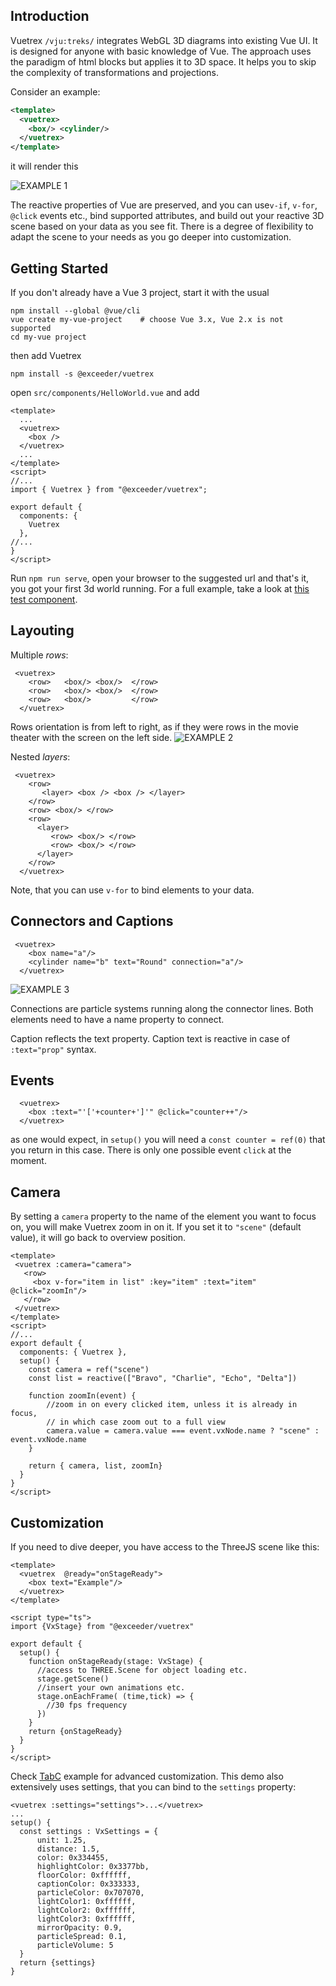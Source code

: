 ## Introduction

Vuetrex `/vju:treks/` integrates WebGL 3D diagrams into existing Vue UI. It is designed for anyone 
with basic knowledge of Vue. The approach uses the paradigm of html blocks but applies it to 3D space. 
It helps you to skip the complexity of transformations and projections.

Consider an example:

```xml
<template>
  <vuetrex>
    <box/> <cylinder/>
  </vuetrex>
</template>
```

it will render this 

![EXAMPLE 1](screen1.png)

The reactive properties of Vue are preserved, and you can use`v-if`, `v-for`, `@click` events etc., bind
supported attributes, and build out your reactive 3D scene based on your data as you see fit. There is 
a degree of flexibility to adapt the scene to your needs as you go deeper into customization.

## Getting Started

If you don't already have a Vue 3 project, start it with the usual

```
npm install --global @vue/cli
vue create my-vue-project    # choose Vue 3.x, Vue 2.x is not supported
cd my-vue project
```
then add Vuetrex
```
npm install -s @exceeder/vuetrex
```
open `src/components/HelloWorld.vue` and add

```vue
<template>
  ...
  <vuetrex>
    <box />
  </vuetrex>
  ...
</template>
<script>
//...
import { Vuetrex } from "@exceeder/vuetrex";

export default {
  components: {
    Vuetrex
  },
//...
}
</script> 
```
Run `npm run serve`, open your browser to the suggested url and that's it, you got your first 3d world running.
For a full example, take a look at [this test component](../tests/esm-module/TestApp.vue).

## Layouting

Multiple _rows_:
```vue
 <vuetrex>
    <row>   <box/> <box/>  </row>
    <row>   <box/> <box/>  </row>
    <row>   <box/>         </row>            
  </vuetrex>
```
Rows orientation is from left to right, as if they were rows in the movie theater with the screen on the left side.
![EXAMPLE 2](screen2.png)

Nested _layers_:
```vue
 <vuetrex>
    <row>
       <layer> <box /> <box /> </layer>   
    </row>
    <row> <box/> </row>
    <row>
      <layer>
         <row> <box/> </row>
         <row> <box/> </row> 
      </layer>   
    </row>            
  </vuetrex>
```
Note, that you can use `v-for` to bind elements to your data.

## Connectors and Captions

```vue
 <vuetrex>
    <box name="a"/>
    <cylinder name="b" text="Round" connection="a"/>
  </vuetrex>
```

![EXAMPLE 3](screen3.png)

Connections are particle systems running along the connector lines. Both elements need to have a name 
property to connect.

Caption reflects the text property. Caption text is reactive in case of `:text="prop"` syntax.

## Events

```vue
  <vuetrex>   
    <box :text="'['+counter+']'" @click="counter++"/>
  </vuetrex>
```
as one would expect, in `setup()` you will need a `const counter = ref(0)` that you return in this case.
There is only one possible event `click` at the moment.

## Camera

By setting a `camera` property to the name of the element you want to focus on, you will make Vuetrex zoom in on it.
If you set it to `"scene"` (default value), it will go back to overview position.

```vue
<template>
 <vuetrex :camera="camera">
   <row>
     <box v-for="item in list" :key="item" :text="item" @click="zoomIn"/>
   </row>
 </vuetrex>
</template>
<script>
//...
export default {
  components: { Vuetrex },
  setup() {
    const camera = ref("scene") 
    const list = reactive(["Bravo", "Charlie", "Echo", "Delta"])

    function zoomIn(event) {
        //zoom in on every clicked item, unless it is already in focus,
        // in which case zoom out to a full view
        camera.value = camera.value === event.vxNode.name ? "scene" : event.vxNode.name
    }

    return { camera, list, zoomIn} 
  }
}
</script> 
```

## Customization

If you need to dive deeper, you have access to the ThreeJS scene like this:

```vue
<template>
  <vuetrex  @ready="onStageReady">    
    <box text="Example"/>
  </vuetrex>
</template>

<script type="ts">
import {VxStage} from "@exceeder/vuetrex"

export default {
  setup() {   
    function onStageReady(stage: VxStage) {
      //access to THREE.Scene for object loading etc.
      stage.getScene()
      //insert your own animations etc. 
      stage.onEachFrame( (time,tick) => {
        //30 fps frequency
      })
    }
    return {onStageReady} 
  }
}
</script>
```
Check [TabC](../dev/components/TabC.vue) example for advanced customization. This demo 
also extensively uses settings, that you can bind to the `settings` property: 
```
<vuetrex :settings="settings">...</vuetrex> 
...
setup() {
  const settings : VxSettings = {
      unit: 1.25,
      distance: 1.5,
      color: 0x334455,
      highlightColor: 0x3377bb,
      floorColor: 0xffffff,
      captionColor: 0x333333,
      particleColor: 0x707070,
      lightColor1: 0xffffff,
      lightColor2: 0xffffff,
      lightColor3: 0xffffff,
      mirrorOpacity: 0.9,
      particleSpread: 0.1,
      particleVolume: 5
  }
  return {settings}
}
```

